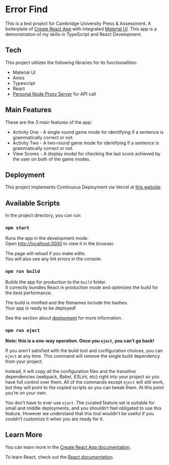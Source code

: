 # Error Find

This is a test project for Cambridge University Press & Assessment. A boilerplate of [Create React App](https://github.com/facebook/create-react-app) with integrated [Material UI](https://mui.com/material-ui/getting-started/). This app is a demonstration of my skills in TypeScript and React Development.

## Tech

This project utilizes the following libraries for its functionalities:
- Material UI
- Axios
- Typescript
- React
- [Personal Node Proxy Server](https://cors-proxy-epsilvio-504d92622cf0.herokuapp.com/) for API call

## Main Features

These are the 3 main features of the app:
- Activity One - A single-round game mode for identifying if a sentence is grammatically correct or not.
- Activity Two - A two-round game mode for identifying if a sentence is grammatically correct or not.
- View Scores - A display modal for checking the last score achieved by the user on both of the game modes.

## Deployment
This project implements Continuous Deployment via Vercel at [this website](https://epsilvio-cambridge-test-app.vercel.app/).

## Available Scripts

In the project directory, you can run:

### `npm start`

Runs the app in the development mode.\
Open [http://localhost:3000](http://localhost:3000) to view it in the browser.

The page will reload if you make edits.\
You will also see any lint errors in the console.

### `npm run build`

Builds the app for production to the `build` folder.\
It correctly bundles React in production mode and optimizes the build for the best performance.

The build is minified and the filenames include the hashes.\
Your app is ready to be deployed!

See the section about [deployment](https://facebook.github.io/create-react-app/docs/deployment) for more information.

### `npm run eject`

**Note: this is a one-way operation. Once you `eject`, you can’t go back!**

If you aren’t satisfied with the build tool and configuration choices, you can `eject` at any time. This command will remove the single build dependency from your project.

Instead, it will copy all the configuration files and the transitive dependencies (webpack, Babel, ESLint, etc) right into your project so you have full control over them. All of the commands except `eject` will still work, but they will point to the copied scripts so you can tweak them. At this point you’re on your own.

You don’t have to ever use `eject`. The curated feature set is suitable for small and middle deployments, and you shouldn’t feel obligated to use this feature. However we understand that this tool wouldn’t be useful if you couldn’t customize it when you are ready for it.

## Learn More

You can learn more in the [Create React App documentation](https://facebook.github.io/create-react-app/docs/getting-started).

To learn React, check out the [React documentation](https://reactjs.org/).

